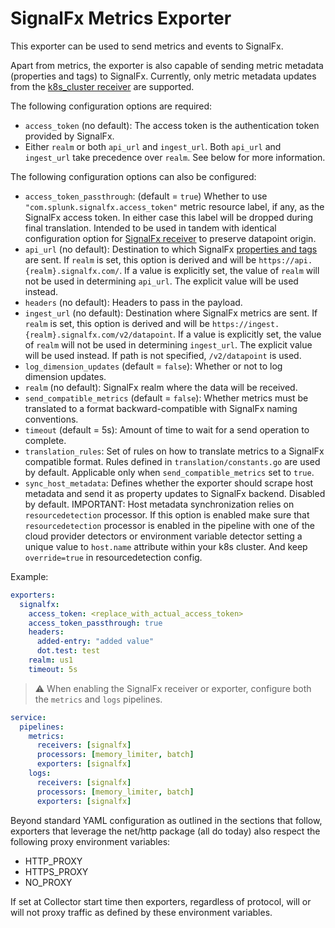 # SignalFx Metrics Exporter

This exporter can be used to send metrics and events to SignalFx.

Apart from metrics, the exporter is also capable of sending metric metadata
(properties and tags) to SignalFx. Currently, only metric metadata updates from
the [k8s_cluster receiver](../../receiver/k8sclusterreceiver/README.md) are
supported.

The following configuration options are required:

- `access_token` (no default): The access token is the authentication token
  provided by SignalFx.
- Either `realm` or both `api_url` and `ingest_url`. Both `api_url` and
  `ingest_url` take precedence over `realm`. See below for more information.

The following configuration options can also be configured:

- `access_token_passthrough`: (default = `true`) Whether to use
  `"com.splunk.signalfx.access_token"` metric resource label, if any, as the
  SignalFx access token.  In either case this label will be dropped during
  final translation.  Intended to be used in tandem with identical
  configuration option for [SignalFx
  receiver](../../receiver/signalfxreceiver/README.md) to preserve datapoint
  origin.
- `api_url` (no default): Destination to which SignalFx [properties and
  tags](https://docs.signalfx.com/en/latest/metrics-metadata/metrics-metadata.html#metrics-metadata)
  are sent. If `realm` is set, this option is derived and will be
  `https://api.{realm}.signalfx.com/`. If a value is explicitly set, the value
  of `realm` will not be used in determining `api_url`. The explicit value will
  be used instead.
- `headers` (no default): Headers to pass in the payload.
- `ingest_url` (no default): Destination where SignalFx metrics are sent. If
  `realm` is set, this option is derived and will be
  `https://ingest.{realm}.signalfx.com/v2/datapoint`.  If a value is explicitly
  set, the value of `realm` will not be used in determining `ingest_url`. The
  explicit value will be used instead. If path is not specified,
  `/v2/datapoint` is used.
- `log_dimension_updates` (default = `false`): Whether or not to log dimension
  updates.
- `realm` (no default): SignalFx realm where the data will be received.
- `send_compatible_metrics` (default = `false`): Whether metrics must be
  translated to a format backward-compatible with SignalFx naming conventions.
- `timeout` (default = 5s): Amount of time to wait for a send operation to
  complete.
- `translation_rules`: Set of rules on how to translate metrics to a SignalFx 
  compatible format. Rules defined in `translation/constants.go` are used by 
  default. Applicable only when `send_compatible_metrics` set to `true`.
- `sync_host_metadata`: Defines whether the exporter should scrape host metadata
  and send it as property updates to SignalFx backend. Disabled by default.
  IMPORTANT: Host metadata synchronization relies on `resourcedetection` 
  processor. If this option is enabled make sure that `resourcedetection` 
  processor is enabled in the pipeline with one of the cloud provider detectors
  or environment variable detector setting a unique value to `host.name` attribute 
  within your k8s cluster. And keep `override=true` in resourcedetection config.

Example:

```yaml
exporters:
  signalfx:
    access_token: <replace_with_actual_access_token>
    access_token_passthrough: true
    headers:
      added-entry: "added value"
      dot.test: test
    realm: us1
    timeout: 5s
```

> :warning: When enabling the SignalFx receiver or exporter, configure both the `metrics` and `logs` pipelines.

```yaml
service:
  pipelines:
    metrics:
      receivers: [signalfx]
      processors: [memory_limiter, batch]
      exporters: [signalfx]
    logs:
      receivers: [signalfx]
      processors: [memory_limiter, batch]
      exporters: [signalfx]
```

Beyond standard YAML configuration as outlined in the sections that follow,
exporters that leverage the net/http package (all do today) also respect the
following proxy environment variables:

* HTTP_PROXY
* HTTPS_PROXY
* NO_PROXY

If set at Collector start time then exporters, regardless of protocol,
will or will not proxy traffic as defined by these environment variables.
